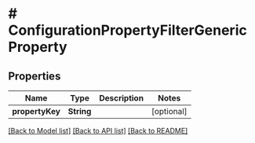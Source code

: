 # # ConfigurationPropertyFilterGenericProperty


## Properties 


Name | Type | Description | Notes
------------ | ------------- | ------------- | -------------
**propertyKey**| **String** |   | [optional]


[[Back to Model list]](../../README.md#models) [[Back to API list]](../../README.md#endpoints) [[Back to README]](../../README.md)


